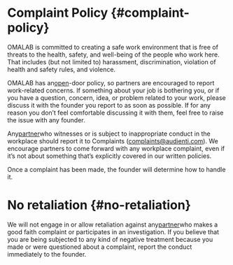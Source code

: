 # Complaint Policy {#complaint-policy}

OMALAB is committed to creating a safe work environment that is free of threats to the health, safety, and well-being of the people who work here. That includes \(but not limited to\) harassment, discrimination, violation of health and safety rules, and violence.

OMALAB has an[open](https://omalab.gitbooks.io/omalab-guide/content/GLOSSARY.html#open)-door policy, so partners are encouraged to report work-related concerns. If something about your job is bothering you, or if you have a question, concern, idea, or problem related to your work, please discuss it with the founder you report to as soon as possible. If for any reason you don’t feel comfortable discussing it with them, feel free to raise the issue with any founder.

Any[partner](https://omalab.gitbooks.io/omalab-guide/content/GLOSSARY.html#partner)who witnesses or is subject to inappropriate conduct in the workplace should report it to Complaints \(complaints@audienti.com\). We encourage partners to come forward with any workplace complaint, even if it’s not about something that’s explicitly covered in our written policies.

Once a complaint has been made, the founder will determine how to handle it.

# No retaliation {#no-retaliation}

We will not engage in or allow retaliation against any[partner](https://omalab.gitbooks.io/omalab-guide/content/GLOSSARY.html#partner)who makes a good faith complaint or participates in an investigation. If you believe that you are being subjected to any kind of negative treatment because you made or were questioned about a complaint, report the conduct immediately to the founder.

